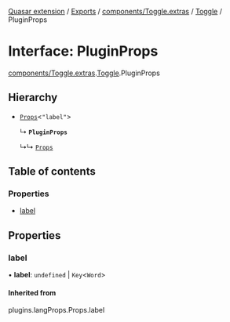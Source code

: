 [Quasar extension](../index.md) / [Exports](../modules.md) / [components/Toggle.extras](../modules/components_Toggle_extras.md) / [Toggle](../modules/components_Toggle_extras.Toggle.md) / PluginProps

# Interface: PluginProps

[components/Toggle.extras](../modules/components_Toggle_extras.md).[Toggle](../modules/components_Toggle_extras.Toggle.md).PluginProps

## Hierarchy

- [`Props`](../modules/components_api_lang_props.langProps.md#props)<``"label"``\>

  ↳ **`PluginProps`**

  ↳↳ [`Props`](components_Toggle_extras.Toggle.Props.md)

## Table of contents

### Properties

- [label](components_Toggle_extras.Toggle.PluginProps.md#label)

## Properties

### label

• **label**: `undefined` \| `Key`<`Word`\>

#### Inherited from

plugins.langProps.Props.label
